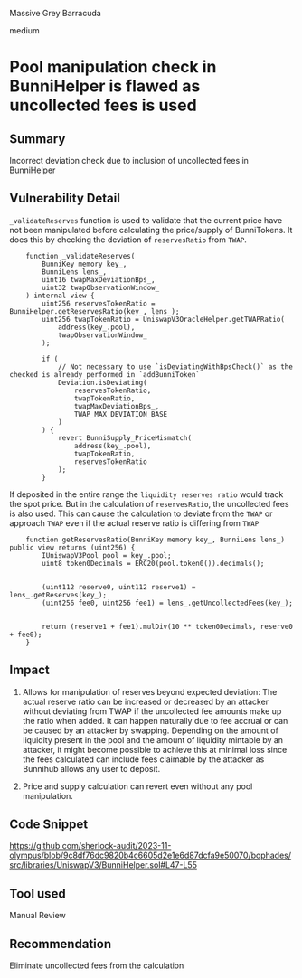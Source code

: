 Massive Grey Barracuda

medium

# Pool manipulation check in BunniHelper is flawed as uncollected fees is used

## Summary
Incorrect deviation check due to inclusion of uncollected fees in BunniHelper

## Vulnerability Detail
`_validateReserves` function is used to validate that the current price have not been manipulated before calculating the price/supply of BunniTokens. It does this by checking the deviation of `reservesRatio` from `TWAP`. 
```solidity
    function _validateReserves(
        BunniKey memory key_,
        BunniLens lens_,
        uint16 twapMaxDeviationBps_,
        uint32 twapObservationWindow_
    ) internal view {
        uint256 reservesTokenRatio = BunniHelper.getReservesRatio(key_, lens_);
        uint256 twapTokenRatio = UniswapV3OracleHelper.getTWAPRatio(
            address(key_.pool),
            twapObservationWindow_
        );

        if (
            // Not necessary to use `isDeviatingWithBpsCheck()` as the checked is already performed in `addBunniToken`
            Deviation.isDeviating(
                reservesTokenRatio,
                twapTokenRatio,
                twapMaxDeviationBps_,
                TWAP_MAX_DEVIATION_BASE
            )
        ) {
            revert BunniSupply_PriceMismatch(
                address(key_.pool),
                twapTokenRatio,
                reservesTokenRatio
            );
        }
```
If deposited in the entire range the `liquidity reserves ratio` would track the spot price. But in the calculation of `reservesRatio`, the uncollected fees is also used. This can cause the calculation to deviate from the `TWAP` or approach `TWAP` even if the actual reserve ratio is differing from `TWAP`
```solidity
    function getReservesRatio(BunniKey memory key_, BunniLens lens_) public view returns (uint256) {
        IUniswapV3Pool pool = key_.pool;
        uint8 token0Decimals = ERC20(pool.token0()).decimals();


        (uint112 reserve0, uint112 reserve1) = lens_.getReserves(key_);
        (uint256 fee0, uint256 fee1) = lens_.getUncollectedFees(key_);


        return (reserve1 + fee1).mulDiv(10 ** token0Decimals, reserve0 + fee0);
    }
```

## Impact
1. Allows for manipulation of reserves beyond expected deviation: The actual reserve ratio can be increased or decreased by an attacker without deviating from TWAP if the uncollected fee amounts make up the ratio when added. It can happen naturally due to fee accrual or can be caused by an attacker by swapping. Depending on the amount of liquidity present in the pool and the amount of liquidity mintable by an attacker, it might become possible to achieve this at minimal loss since the fees calculated can include fees claimable by the attacker as Bunnihub allows any user to deposit.

2. Price and supply calculation can revert even without any pool manipulation.

## Code Snippet
https://github.com/sherlock-audit/2023-11-olympus/blob/9c8df76dc9820b4c6605d2e1e6d87dcfa9e50070/bophades/src/libraries/UniswapV3/BunniHelper.sol#L47-L55

## Tool used
Manual Review

## Recommendation
Eliminate uncollected fees from the calculation
